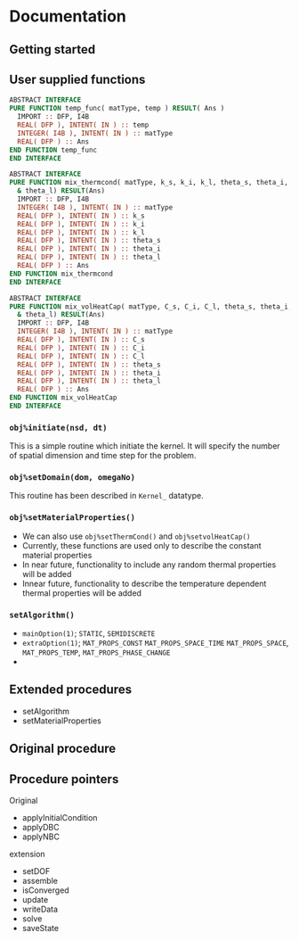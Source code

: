 # Documentation

## Getting started

## User supplied functions

```fortran
ABSTRACT INTERFACE
PURE FUNCTION temp_func( matType, temp ) RESULT( Ans )
  IMPORT :: DFP, I4B
  REAL( DFP ), INTENT( IN ) :: temp
  INTEGER( I4B ), INTENT( IN ) :: matType
  REAL( DFP ) :: Ans
END FUNCTION temp_func
END INTERFACE

ABSTRACT INTERFACE
PURE FUNCTION mix_thermcond( matType, k_s, k_i, k_l, theta_s, theta_i, &
  & theta_l) RESULT(Ans)
  IMPORT :: DFP, I4B
  INTEGER( I4B ), INTENT( IN ) :: matType
  REAL( DFP ), INTENT( IN ) :: k_s
  REAL( DFP ), INTENT( IN ) :: k_i
  REAL( DFP ), INTENT( IN ) :: k_l
  REAL( DFP ), INTENT( IN ) :: theta_s
  REAL( DFP ), INTENT( IN ) :: theta_i
  REAL( DFP ), INTENT( IN ) :: theta_l
  REAL( DFP ) :: Ans
END FUNCTION mix_thermcond
END INTERFACE

ABSTRACT INTERFACE
PURE FUNCTION mix_volHeatCap( matType, C_s, C_i, C_l, theta_s, theta_i, &
  & theta_l) RESULT(Ans)
  IMPORT :: DFP, I4B
  INTEGER( I4B ), INTENT( IN ) :: matType
  REAL( DFP ), INTENT( IN ) :: C_s
  REAL( DFP ), INTENT( IN ) :: C_i
  REAL( DFP ), INTENT( IN ) :: C_l
  REAL( DFP ), INTENT( IN ) :: theta_s
  REAL( DFP ), INTENT( IN ) :: theta_i
  REAL( DFP ), INTENT( IN ) :: theta_l
  REAL( DFP ) :: Ans
END FUNCTION mix_volHeatCap
END INTERFACE
```

### `obj%initiate(nsd, dt)`

This is a simple routine which initiate the kernel. It will specify the number of spatial dimension and time step for the problem.

### `obj%setDomain(dom, omegaNo)`

This routine has been described in `Kernel_` datatype.

### `obj%setMaterialProperties()`

- We can also use `obj%setThermCond()` and `obj%setvolHeatCap()`
- Currently, these functions are used only to describe the constant material properties
- In near future, functionality to include any random thermal properties will be added
- Innear future, functionality to describe the temperature dependent thermal properties will be added

### `setAlgorithm()`

- `mainOption(1)`; `STATIC`, `SEMIDISCRETE`
- `extraOption(1)`; `MAT_PROPS_CONST` `MAT_PROPS_SPACE_TIME` `MAT_PROPS_SPACE`, `MAT_PROPS_TEMP`, `MAT_PROPS_PHASE_CHANGE`
-

## Extended procedures

- setAlgorithm
- setMaterialProperties

## Original procedure

## Procedure pointers

Original

- applyInitialCondition
- applyDBC
- applyNBC

extension

- setDOF
- assemble
- isConverged
- update
- writeData
- solve
- saveState
